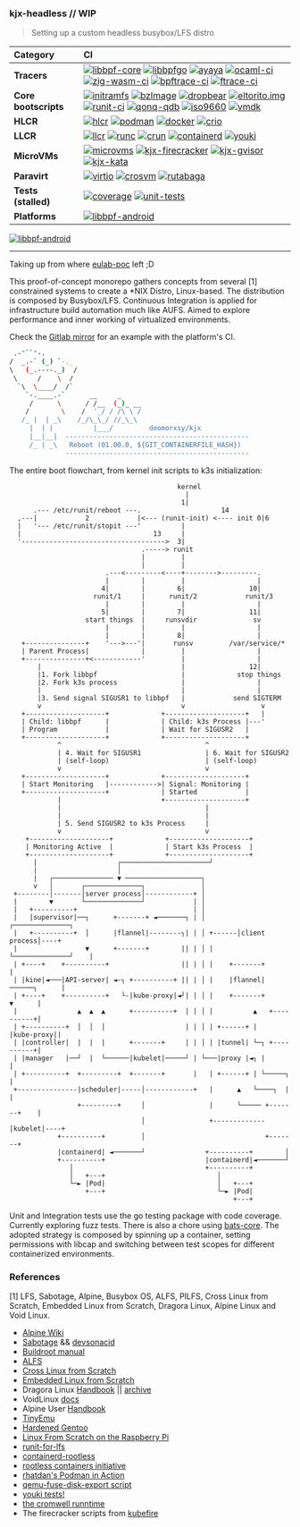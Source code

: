 ### kjx-headless // WIP
> Setting up a custom headless busybox/LFS distro

| **Category** | **CI** |
|:-------------|:-----------|
| **Tracers** | [![libbpf-core](https://github.com/deomorxsy/kjx-headless/actions/workflows/bee.yml/badge.svg)](https://github.com/deomorxsy/kjx-headless/actions/workflows/bee.yml) [![libbpfgo](https://github.com/deomorxsy/kjx-headless/actions/workflows/libbpfgo.yml/badge.svg)](https://github.com/deomorxsy/kjx-headless/actions/workflows/libbpfgo.yml) [![ayaya](https://github.com/deomorxsy/kjx-headless/actions/workflows/ayaya.yml/badge.svg)](https://github.com/deomorxsy/kjx-headless/actions/workflows/ayaya.yml) [![ocaml-ci](https://github.com/deomorxsy/kjx-headless/actions/workflows/ocaml-ci.yml/badge.svg)](https://github.com/deomorxsy/kjx-headless/actions/workflows/ocaml-ci.yml) [![zig-wasm-ci](https://github.com/deomorxsy/kjx-headless/actions/workflows/zig-ci.yml/badge.svg)](https://github.com/deomorxsy/kjx-headless/actions/workflows/zig-ci.yml) [![bpftrace-ci](https://github.com/deomorxsy/kjx-headless/actions/workflows/bpftrace-ci.yml/badge.svg)](https://github.com/deomorxsy/kjx-headless/actions/workflows/bpftrace-ci.yml) [![ftrace-ci](https://github.com/deomorxsy/kjx-headless/actions/workflows/ftrace-ci.yml/badge.svg)](https://github.com/deomorxsy/kjx-headless/actions/workflows/ftrace-ci.yml) |
| **Core bootscripts** | [![initramfs](https://github.com/deomorxsy/kjx-headless/actions/workflows/initramfs.yml/badge.svg)](https://github.com/deomorxsy/kjx-headless/actions/workflows/initramfs.yml) [![bzImage](https://github.com/deomorxsy/kjx-headless/actions/workflows/kernel.yml/badge.svg)](https://github.com/deomorxsy/kjx-headless/actions/workflows/kernel.yml) [![dropbear](https://github.com/deomorxsy/kjx-headless/actions/workflows/dropbear.yml/badge.svg)](https://github.com/deomorxsy/kjx-headless/actions/workflows/dropbear.yml) [![eltorito.img](https://github.com/deomorxsy/kjx-headless/actions/workflows/eltorito.yml/badge.svg)](https://github.com/deomorxsy/kjx-headless/actions/workflows/eltorito.yml) [![runit-ci](https://github.com/deomorxsy/kjx-headless/actions/workflows/runit-ci.yml/badge.svg)](https://github.com/deomorxsy/kjx-headless/actions/workflows/runit-ci.yml) [![qonq-qdb](https://github.com/deomorxsy/kjx-headless/actions/workflows/qonq-qdb.yml/badge.svg)](https://github.com/deomorxsy/kjx-headless/actions/workflows/qonq-qdb.yml) [![iso9660](https://github.com/deomorxsy/kjx-headless/actions/workflows/ci.yml/badge.svg)](https://github.com/deomorxsy/kjx-headless/actions/workflows/ci.yml) [![vmdk](https://github.com/deomorxsy/kjx-headless/actions/workflows/cronaws.yml/badge.svg)](https://github.com/deomorxsy/kjx-headless/actions/workflows/cronaws.yml) |
| **HLCR** | [![hlcr](https://github.com/deomorxsy/kjx-headless/actions/workflows/hlcr.yml/badge.svg)](https://github.com/deomorxsy/kjx-headless/actions/workflows/hlcr.yml) [![podman](https://github.com/deomorxsy/kjx-headless/actions/workflows/hlcr.yml/badge.svg)](https://github.com/deomorxsy/kjx-headless/actions/workflows/hlcr-podman.yml) [![docker](https://github.com/deomorxsy/kjx-headless/actions/workflows/docker.yml/badge.svg)](https://github.com/deomorxsy/kjx-headless/actions/workflows/hlcr-docker.yml) [![crio](https://github.com/deomorxsy/kjx-headless/actions/workflows/hlcr-crio.yml/badge.svg)](https://github.com/deomorxsy/kjx-headless/actions/workflows/hlcr-crio.yml) |
| **LLCR** | [![llcr](https://github.com/deomorxsy/kjx-headless/actions/workflows/llcr.yml/badge.svg)](https://github.com/deomorxsy/kjx-headless/actions/workflows/llcr.yml) [![runc](https://github.com/deomorxsy/kjx-headless/actions/workflows/llcr-runc.yml/badge.svg)](https://github.com/deomorxsy/kjx-headless/actions/workflows/llcr-runc.yml) [![crun](https://github.com/deomorxsy/kjx-headless/actions/workflows/llcr-crun.yml/badge.svg)](https://github.com/deomorxsy/kjx-headless/actions/workflows/llcr-crun.yml) [![containerd](https://github.com/deomorxsy/kjx-headless/actions/workflows/llcr-containerd.yml/badge.svg)](https://github.com/deomorxsy/kjx-headless/actions/workflows/llcr-containerd.yml) [![youki](https://github.com/deomorxsy/kjx-headless/actions/workflows/llcr-youki.yml/badge.svg)](https://github.com/deomorxsy/kjx-headless/actions/workflows/llcr-youki.yml)  |
| **MicroVMs** | [![microvms](https://github.com/deomorxsy/kjx-headless/actions/workflows/microvms.yml/badge.svg)](https://github.com/deomorxsy/kjx-headless/actions/workflows/microvms.yml)  [![kjx-firecracker](https://github.com/deomorxsy/kjx-headless/actions/workflows/firecracker-ci.yml/badge.svg)](https://github.com/deomorxsy/kjx-headless/actions/workflows/firecracker-ci.yml) [![kjx-gvisor](https://github.com/deomorxsy/kjx-headless/actions/workflows/gvisor-ci.yml/badge.svg)](https://github.com/deomorxsy/kjx-headless/actions/workflows/gvisor-ci.yml) [![kjx-kata](https://github.com/deomorxsy/kjx-headless/actions/workflows/kata-ci.yml/badge.svg)](https://github.com/deomorxsy/kjx-headless/actions/workflows/runit-ci.yml) |
| **Paravirt** | [![virtio](https://github.com/deomorxsy/kjx-headless/actions/workflows/virtio.yml/badge.svg)](https://github.com/deomorxsy/kjx-headless/actions/workflows/virtio.yml) [![crosvm](https://github.com/deomorxsy/kjx-headless/actions/workflows/crosvm.yml/badge.svg)](https://github.com/deomorxsy/kjx-headless/actions/workflows/crosvm.yml) [![rutabaga](https://github.com/deomorxsy/kjx-headless/actions/workflows/rutabaga.yml/badge.svg)](https://github.com/deomorxsy/kjx-headless/actions/workflows/rutabaga.yml) |
| **Tests (stalled)** | [![coverage](https://github.com/deomorxsy/kjx-headless/actions/workflows/coverage.yml/badge.svg)](https://github.com/deomorxsy/kjx-headless/actions/workflows/coverage.yml) [![unit-tests](https://github.com/deomorxsy/kjx-headless/actions/workflows/unit.yml/badge.svg)](https://github.com/deomorxsy/kjx-headless/actions/workflows/unit.yml) |
| **Platforms** | [![libbpf-android](https://github.com/deomorxsy/kjx-headless/actions/workflows/build-android.yml/badge.svg)](https://github.com/deomorxsy/kjx-headless/actions/workflows/build-android.yml) |


[![libbpf-android](https://github.com/deomorxsy/kjx-headless/actions/workflows/build-android.yml/badge.svg)](https://github.com/deomorxsy/kjx-headless/actions/workflows/build-android.yml)







---

Taking up from where [eulab-poc](https://github.com/deomorxsy/eulab-poc) left ;D

This proof-of-concept monorepo gathers concepts from several [1] constrained systems to create a *NIX Distro, Linux-based. The distribution is composed by Busybox/LFS. Continuous Integration is applied for infrastructure build automation much like AUFS. Aimed to explore performance and inner working of virtualized environments.

Check the [Gitlab mirror](https://gitlab.com/deomorxsy/kjx-headless) for an example with the platform's CI.


```sh
 .-"``"-.
/  _.-` (_) `-._
\   (_.----._)  /
 \     /    \  /
  `\  \____/  /`
    `-.____.-`      __     _
     /      \      / /__  (_)_ __
    /        \    /  '_/ / /\ \ /
   /_ |  | _\    /_/\_\_/ //_\_\
     |  | |          |___/         deomorxsy/kjx
     |__|__|  ----------------------------------------------
     /_ | _\   Reboot (01.00.0, ${GIT_CONTAINERFILE_HASH})
              ----------------------------------------------
```



The entire boot flowchart, from kernel init scripts to k3s initialization:
```
                                          kernel
                                            |
                                           1|
      .--- /etc/runit/reboot ---.                    14
  ,---|            2            |<--- (runit-init) <---- init 0|6
  |   '--- /etc/runit/stopit ---'          |
  |                                 13     |
  '------------------------------------>  3|
                                 .-----> runit
                                 |         |
                                 |         |
                        .---<---------<----+-------->---------.
                        |        |         |                  |
                       4|        |        6|                10|
                     runit/1     |      runit/2            runit/3
                        |        |         |                  |
                       5|        |        7|                11|
                   start things  |     runsvdir              sv
                        |        |         |                  |
                        |        |        8|                  |
   +---------------+    '--->---'|       runsv         /var/service/*
   | Parent Process|             |         |                  |
   +---------------+<------------'         |                  |
       |                                   |                12|
       |1. Fork libbpf                     |             stop things
       |2. Fork k3s process                |                  |
       |                                   |                  |
       |3. Send signal SIGUSR1 to libbpf   |            send SIGTERM
       v                                   v                   v
   +--------------------+             +--------------------+   |
   | Child: libbpf      |             | Child: k3s Process |---'
   | Program            |             | Wait for SIGUSR2   |
   +--------------------+             +--------------------+
            ^                                    ^
            | 4. Wait for SIGUSR1                | 6. Wait for SIGUSR2
            | (self-loop)                        | (self-loop)
            v                                    v
   +--------------------+             +--------------------+
   | Start Monitoring   |------------>| Signal: Monitoring |
   +--------------------+             | Started            |
            |                         +--------------------+
            |                                    |
            |                                    |
            | 5. Send SIGUSR2 to k3s Process     |
            v                                    v
    +--------------------+             +--------------------+
    | Monitoring Active  |             | Start k3s Process  |
    +--------------------+             +--------------------+
      |                    ┌──────────────────────┘
      |                    │
      |   ┌─────────────── ▼ ───────────────────┐
      v   │       ┌──────────────┐              │
 +--------│-------│server process│------------+ │
 |        ▼       └──────────────┘            | │
 |   +----------+                             | │
 |   |supervisor|──┐      +-------+ ◄───────┐ | │        ┌──────────────┐
 |   +----------+  │      |flannel|--------┐| | │ +------│client process│----+
 |                 ▼      +-------+        || | │ |      └──────────────┘    |
 | +----+    +----------+                  || | │ |    +-------+             |
 | |kine|◄───|API-server| ◄-┐ +----------+ || | │ |    |flannel|──────┐      |
 | +----+    +----------+   └-|kube-proxy|◄┘| | │ |    +-------+      ▼      |
 |               ▲  ▲  ▲      +----------+  | | │ |          ▲   +----------+|
 | +----------+  │  │  │                    | | │ | +------+ |   |kube-proxy||
 | |controller|  |  |  |      +-------+     | | │ | |tunnel| └─┐ +----------+|
 | |manager   |──┘  |  └──────|kubelet|─────┘ | └───|proxy |◄┐ |             |
 | +----------+  +---------+  +-------+       |   | +------+ | └─────┐       |
 +---------------|scheduler|-----│------------+   |      ▲   └────┐  |       |
                 +---------+     │                |      └───── +-------+    |
                                 │                +-------------|kubelet|----+
            +----------+         │                              +-------+
            |containerd| ◄───────┘               +----------+        │
            +----------+                         |containerd|◄───────┘
               │                                 +----------+
               │   +---+                            │
               └─► |Pod|                            │   +---+
                   +---+                            └─► |Pod|
                                                        +---+
```

Unit and Integration tests use the go testing package with code coverage. Currently exploring fuzz tests. There is also a chore using [bats-core](https://bats-core.readthedocs.io/). The adopted strategy is composed by spinning up a container, setting permissions with libcap and switching between test scopes for different containerized environments.


### References

[1] LFS, Sabotage, Alpine, Busybox OS, ALFS, PILFS, Cross Linux from Scratch, Embedded Linux from Scratch, Dragora Linux, Alpine Linux and Void Linux.

- [Alpine Wiki](https://wiki.alpinelinux.org/)
- [Sabotage](https://sabotage-linux.github.io/) && [devsonacid](https://sabotage-linux.neocities.org/blog/)
- [Buildroot manual](https://buildroot.org/downloads/manual/manual.pdf)
- [ALFS](https://www.linuxfromscratch.org/alfs/)
- [Cross Linux from Scratch](https://trac.clfs.org/)
- [Embedded Linux from Scratch](https://bootlin.com/doc/legacy/elfs/embedded_lfs.pdf)
- Dragora Linux [Handbook](http://www.dragora.org/download/web-handbook/) || [archive](https://archive.fo/FQekg)
- VoidLinux [docs](https://docs.voidlinux.org/)
- Alpine User [Handbook](https://docs.alpinelinux.org/user-handbook/0.1a/index.html)
- [TinyEmu](https://bellard.org/tinyemu/readme.txt)
- [Hardened Gentoo](https://wiki.gentoo.org/wiki/Project:Hardened)
- [Linux From Scratch on the Raspberry Pi](https://intestinate.com/pilfs/about.html)
- [runit-for-lfs](https://github.com/inthecloud247/runit-for-lfs)
- [containerd-rootless](https://github.com/containerd/nerdctl/blob/main/extras/rootless/containerd-rootless.sh)
- [rootless containers initiative](https://rootlesscontaine.rs/)
- [rhatdan's Podman in Action](https://www.manning.com/books/podman-in-action)
- [qemu-fuse-disk-export script](https://gitlab.com/hreitz/qemu-scripts/-/blob/main/qemu-fuse-disk-export.py)
- [youki tests!](https://github.com/containers/youki/blob/main/tests/k8s/Dockerfile)
- [the cromwell runntime](https://github.com/guni1192/cromwell)
- The firecracker scripts from [kubefire](https://github.com/innobead/kubefire)
